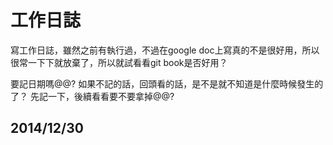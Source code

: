 # 工作日誌
寫工作日誌，雖然之前有執行過，不過在google doc上寫真的不是很好用，所以很常一下下就放棄了，所以就試看看git book是否好用？

要記日期嗎@@?
如果不記的話，回頭看的話，是不是就不知道是什麼時候發生的了？
先記一下，後續看看要不要拿掉@@?

## 2014/12/30



